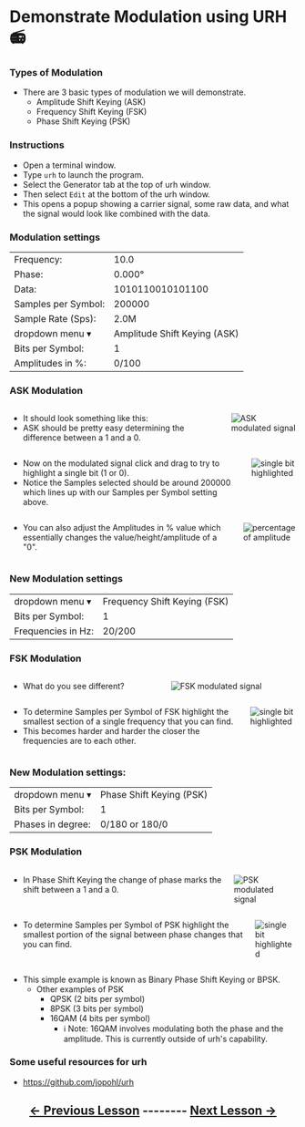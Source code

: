 # Demonstrate Modulation using URH 📻

### Types of Modulation

- There are 3 basic types of modulation we will demonstrate.
    - Amplitude Shift Keying (ASK)
    - Frequency Shift Keying (FSK)
    - Phase Shift Keying (PSK)

### Instructions

- Open a terminal window.
- Type `urh` to launch the program.
- Select the Generator tab at the top of urh window.
- Then select `Edit` at the bottom of the urh window.
- This opens a popup showing a carrier signal, some raw data, and what the signal would look like combined with the data.

### Modulation settings

  | | |
  |-------|-----|
  |Frequency:| 10.0|
  |Phase:| 0.000°|  
  |Data:| 1010110010101100|
  |Samples per Symbol:| 200000|
  |Sample Rate (Sps):| 2.0M| 
  |dropdown menu ▾|Amplitude Shift Keying (ASK)|
  |Bits per Symbol:| 1|
  |Amplitudes in %:| 0/100|

### ASK Modulation

<div class="columns">
<div class="column">

- It should look something like this:
- ASK should be pretty easy determining the difference between a 1 and a 0.

</div>
<div class="column">

![ASK modulated signal](https://github.com/python-can-define-radio/sdr-course/blob/main/classroom_activities/Ch03_Analyzing_Signals_URH/Images/ASK_modulated_signal.png?raw=true)

</div>
</div>

<!-- pandoc-only ### ASK Modulation -->

<div class="columns">
<div class="column">

- Now on the modulated signal click and drag to try to highlight a single bit (1 or 0).
- Notice the Samples selected should be around 200000 which lines up with our Samples per Symbol setting above.

</div>
<div class="column">

![single bit highlighted](https://github.com/python-can-define-radio/sdr-course/blob/main/classroom_activities/Ch03_Analyzing_Signals_URH/Images/singlebithighlighted.png?raw=true)

</div>
</div>

<!-- pandoc-only ### ASK Modulation -->

<div class="columns">
<div class="column">

- You can also adjust the Amplitudes in % value which essentially changes the value/height/amplitude of a "0".

</div>
<div class="column">

![percentage of amplitude](https://github.com/python-can-define-radio/sdr-course/blob/main/classroom_activities/Ch03_Analyzing_Signals_URH/Images/amplitude25%25.png?raw=true)

</div>
</div>

### New Modulation settings

  | | |
  |-------|-----|
  |dropdown menu ▾|Frequency Shift Keying (FSK)|
  |Bits per Symbol:| 1|
  |Frequencies in Hz:|20/200|
  
### FSK Modulation

<div class="columns">
<div class="column">

- What do you see different?

</div>
<div class="column">

![FSK modulated signal](https://github.com/python-can-define-radio/sdr-course/blob/main/classroom_activities/Ch03_Analyzing_Signals_URH/Images/fsk_modulation.png?raw=true)

</div>
</div>

<!-- pandoc-only ### FSK Modulation -->

<div class="columns">
<div class="column">

- To determine Samples per Symbol of FSK highlight the smallest section of a single frequency that you can find.
- This becomes harder and harder the closer the frequencies are to each other.

</div>
<div class="column">

![single bit highlighted](https://github.com/python-can-define-radio/sdr-course/blob/main/classroom_activities/Ch03_Analyzing_Signals_URH/Images/fsk_highlight.png?raw=true)

</div>
</div>

### New Modulation settings:

  | | |
  |-------|-----|
  |dropdown menu ▾|Phase Shift Keying (PSK)|
  |Bits per Symbol:| 1|
  |Phases in degree:|0/180 or 180/0|
  
### PSK Modulation

<div class="columns">
<div class="column">

- In Phase Shift Keying the change of phase marks the shift between a 1 and a 0.

</div>
<div class="column">

![PSK modulated signal](https://github.com/python-can-define-radio/sdr-course/blob/main/classroom_activities/Ch03_Analyzing_Signals_URH/Images/psk_modulation.png?raw=true)

</div>
</div>

<!-- pandoc-only ### PSK Modulation -->

<div class="columns">
<div class="column">

- To determine Samples per Symbol of PSK highlight the smallest portion of the signal between phase changes that you can find.

</div>
<div class="column">

![single bit highlighted](https://github.com/python-can-define-radio/sdr-course/blob/main/classroom_activities/Ch03_Analyzing_Signals_URH/Images/psk_highlight.png?raw=true)

</div>
</div>

<!-- pandoc-only ### PSK Modulation -->

- This simple example is known as Binary Phase Shift Keying or BPSK.
    - Other examples of PSK
        - QPSK (2 bits per symbol)
        - 8PSK (3 bits per symbol)
        - 16QAM (4 bits per symbol)
          - ℹ️ Note: 16QAM involves modulating both the phase and the amplitude. This is currently outside of urh's capability.

### Some useful resources for urh <!-- pandoc-exclude-line --> 

- https://github.com/jopohl/urh <!-- pandoc-exclude-line --> 

## <p align="center">[&larr; Previous Lesson](https://github.com/python-can-define-radio/sdr-course/blob/main/classroom_activities/Ch03_Analyzing_Signals_URH/010_Install_URH.md)  --------  [Next Lesson &rarr;](https://github.com/python-can-define-radio/sdr-course/blob/main/classroom_activities/Ch03_Analyzing_Signals_URH/030_Generate_a_signal.md)</p> <!-- pandoc-exclude-line --> 
